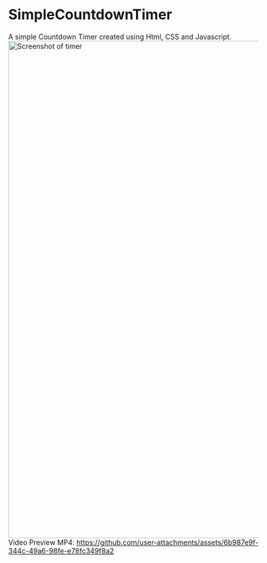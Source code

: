 # SimpleCountdownTimer
A simple Countdown Timer created using Html, CSS and Javascript. 
<img width="999" alt="Screenshot of timer" src="https://github.com/user-attachments/assets/d38d3e7d-6f09-4d9a-b119-939f3d2be266">
Video Preview MP4: https://github.com/user-attachments/assets/6b987e9f-344c-49a6-98fe-e78fc349f8a2

